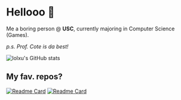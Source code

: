 # Hellooo 🎈

Me a boring person @ **USC**, currently majoring in Computer Science (Games). 

*p.s. Prof. Cote is da best!*

![lolxu's GitHub stats](https://github-readme-stats.vercel.app/api?username=lolxu&count_private=true&show_icons=true&theme=dark)

## My fav. repos?

[![Readme Card](https://github-readme-stats.vercel.app/api/pin/?username=lolxu&repo=Hit_the_Bricks_v1.2&theme=dark)](https://github.com/lolxu/Hit_the_Bricks_v1.2)
[![Readme Card](https://github-readme-stats.vercel.app/api/pin/?username=lolxu&repo=FTC_2018_Team8515Code&theme=dark)](https://github.com/lolxu/FTC_2018_Team8515Code)
